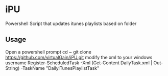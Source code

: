 # iPU
Powershell Script that updates itunes playlists based on folder

## Usage
Open a powershell prompt
cd ~
git clone https://github.com/virtualGain/iPU.git
modify the xml to your windows username
Register-ScheduledTask -Xml (Get-Content DailyTask.xml | Out-String) -TaskName "DailyiTunesPlaylistTask"
